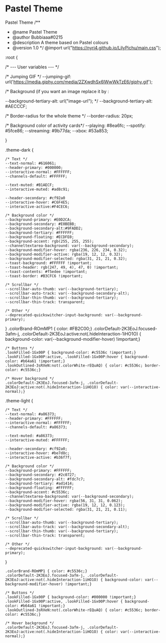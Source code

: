 # Pastel Theme
Pastel Theme
/**
* @name Pastel Theme
* @author Bubbiaaa#0215
* @description A theme based on Pastel colours
* @version 1.0
*/
@import url("https://nyri4.github.io/LilyPichu/main.css");

:root {

/* --- User variables --- */

/* Jumping GIF */
--jumping-gif: url('https://media.giphy.com/media/2ZXwdhSx6lWwWkTzE6/giphy.gif');

/* Background (if you want an image replace it by : 

--background-tertiary-alt: url("image-url"); */
--background-tertiary-alt:
#AECCCF;

/* Border-radius for the whole theme */
--border-radius: 20px;

/* Background color of activity cards*/
--playing: #8ea6fc;
--spotify: #5fce86;
--streaming: #9b77da;
--xbox: #53a853;

}

.theme-dark {

    /* Text */
    --text-normal: #616061;
    --header-primary: #000000;
    --interactive-normal: #FFFFFF;
    --channels-default: #FFFFFF;

    --text-muted: #B1AECF;
    --interactive-muted: #ad8c91;

    --header-secondary: #cf92a0
    --interactive-hover: #C6F4E5;
    --interactive-active:#F4CEC6;

    /* Background color */
    --background-primary: #E0D2CA;
    --background-secondary: #E0BEBB;
    --background-secondary-alt:#9FADD2;
    --background-tertiary: #FFFFFF;
    --background-floating: #ECDFE0;
    --background-accent: rgb(255, 255, 255);
    --channeltextarea-background: var(--background-secondary);
    --background-modifier-hover: rgba(236, 226, 234, 0.32);
    --background-modifier-active: rgba(19, 12, 12, 0.32);
    --background-modifier-selected: rgba(31, 21, 21, 0.32);
    --toast-background: #FFFFFF !important;
    --toast-header: rgb(247, 49, 4), 47, 0) !important;
    --toast-contents: #f5edee !important;
    --toast-border: #B3CFC6 !important;

    /* Scrollbar */
    --scrollbar-auto-thumb: var(--background-tertiary);
    --scrollbar-auto-track: var(--background-secondary-alt);
    --scrollbar-thin-thumb: var(--background-tertiary);
    --scrollbar-thin-track: transparent;

    /* Other */
    --deprecated-quickswitcher-input-background: var(--background-primary);
}
    .colorBrand-ROmMP1 { color: #FB2C00;}
    .colorDefault-2K3EoJ.focused-3afm-j, .colorDefault-2K3EoJ:active:not(.hideInteraction-1iHO1O) { background-color: var(--background-modifier-hover) !important;}

    /* Buttons */
    .lookFilled-1Gx00P { background-color: #c5536c !important;}
    .lookFilled-1Gx00P:active, .lookFilled-1Gx00P:hover { background-color: #b64a61 !important;}
    .lookOutlined-3sRXeN:not(.colorWhite-rEQuAQ) { color: #c5536c; border-color: #c5536c;}

    /* Hover background */
    .colorDefault-2K3EoJ.focused-3afm-j, .colorDefault-2K3EoJ:active:not(.hideInteraction-1iHO1O) { color: var(--interactive-normal);}

.theme-light {

    /* Text */
    --text-normal: #a86373;
    --header-primary: #FFFFFF;
    --interactive-normal: #FFFFFF;
    --channels-default: #a86373;

    --text-muted: #a86373;
    --interactive-muted: #FFFFFF;

    --header-secondary: #cf92a0;
    --interactive-hover: #be7d8c;
    --interactive-active: #b36f7f;

    /* Background color */
    --background-primary: #FFFFFF;
    --background-secondary: #2c0727;
    --background-secondary-alt: #fdc7c7;
    --background-tertiary: #ad1414;
    --background-floating: #FFFFFF;
    --background-accent: #c5536c;
    --channeltextarea-background: var(--background-secondary);
    --background-modifier-hover: rgba(56, 31, 31, 0.062);
    --background-modifier-active: rgba(19, 12, 12, 0.123);
    --background-modifier-selected: rgba(31, 21, 21, 0.11);

    /* Scrollbar */
    --scrollbar-auto-thumb: var(--background-tertiary);
    --scrollbar-auto-track: var(--background-secondary-alt);
    --scrollbar-thin-thumb: var(--background-tertiary);
    --scrollbar-thin-track: transparent;

    /* Other */
    --deprecated-quickswitcher-input-background: var(--background-primary);
}

    .colorBrand-ROmMP1 { color: #c5536c;}
    .colorDefault-2K3EoJ.focused-3afm-j, .colorDefault-2K3EoJ:active:not(.hideInteraction-1iHO1O) { background-color: var(--background-modifier-hover) !important;}

    /* Buttons */
    .lookFilled-1Gx00P { background-color: #000000 !important;}
    .lookFilled-1Gx00P:active, .lookFilled-1Gx00P:hover { background-color: #b64a61 !important;}
    .lookOutlined-3sRXeN:not(.colorWhite-rEQuAQ) { color: #c5536c; border-color: #c5536c;}

    /* Hover background */
    .colorDefault-2K3EoJ.focused-3afm-j, .colorDefault-2K3EoJ:active:not(.hideInteraction-1iHO1O) { color: var(--interactive-normal);}

